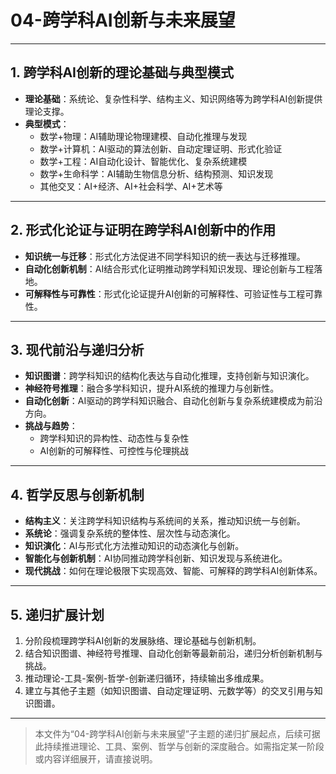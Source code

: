 # 04-跨学科AI创新与未来展望

---

## 1. 跨学科AI创新的理论基础与典型模式

- **理论基础**：系统论、复杂性科学、结构主义、知识网络等为跨学科AI创新提供理论支撑。
- **典型模式**：
  - 数学+物理：AI辅助理论物理建模、自动化推理与发现
  - 数学+计算机：AI驱动的算法创新、自动定理证明、形式化验证
  - 数学+工程：AI自动化设计、智能优化、复杂系统建模
  - 数学+生命科学：AI辅助生物信息分析、结构预测、知识发现
  - 其他交叉：AI+经济、AI+社会科学、AI+艺术等

---

## 2. 形式化论证与证明在跨学科AI创新中的作用

- **知识统一与迁移**：形式化方法促进不同学科知识的统一表达与迁移推理。
- **自动化创新机制**：AI结合形式化证明推动跨学科知识发现、理论创新与工程落地。
- **可解释性与可靠性**：形式化论证提升AI创新的可解释性、可验证性与工程可靠性。

---

## 3. 现代前沿与递归分析

- **知识图谱**：跨学科知识的结构化表达与自动化推理，支持创新与知识演化。
- **神经符号推理**：融合多学科知识，提升AI系统的推理力与创新性。
- **自动化创新**：AI驱动的跨学科知识融合、自动化创新与复杂系统建模成为前沿方向。
- **挑战与趋势**：
  - 跨学科知识的异构性、动态性与复杂性
  - AI创新的可解释性、可控性与伦理挑战

---

## 4. 哲学反思与创新机制

- **结构主义**：关注跨学科知识结构与系统间的关系，推动知识统一与创新。
- **系统论**：强调复杂系统的整体性、层次性与动态演化。
- **知识演化**：AI与形式化方法推动知识的动态演化与创新。
- **智能化与创新机制**：AI协同推动跨学科创新、知识发现与系统进化。
- **现代挑战**：如何在理论极限下实现高效、智能、可解释的跨学科AI创新体系。

---

## 5. 递归扩展计划

1. 分阶段梳理跨学科AI创新的发展脉络、理论基础与创新机制。
2. 结合知识图谱、神经符号推理、自动化创新等最新前沿，递归分析创新机制与挑战。
3. 推动理论-工具-案例-哲学-创新递归循环，持续输出多维成果。
4. 建立与其他子主题（如知识图谱、自动定理证明、元数学等）的交叉引用与知识图谱。

---

> 本文件为“04-跨学科AI创新与未来展望”子主题的递归扩展起点，后续可据此持续推进理论、工具、案例、哲学与创新的深度融合。如需指定某一阶段或内容详细展开，请直接说明。
